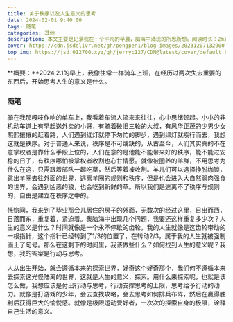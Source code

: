 ```yaml
---
title: 关于秩序以及人生意义的思考
date: 2024-02-01 9:40:00
tags: 随笔
categories: 其他
description: 本文主要是记录我在一个平凡的早晨，脑海中涌现的所思所想。阅读时长：2min。
cover: https://cdn.jsdelivr.net/gh/pengpen1/blog-images/20231207132900.png
top_img: https://jsd.012700.xyz/gh/jerryc127/CDN@latest/cover/default_bg.png
---
```

**概要：**2024.2.1的早上，我像往常一样骑车上班，在经历过两次失去重要的东西后，开始思考人生的意义是什么。

### **随笔**

骑在我那嘎吱作响的单车上，我看着车流人流来来往往，心中思绪顿起。小小的非机动车道上有早起送外卖的小哥，有骑着破旧三轮的大叔，有风华正茂的少男少女熙熙攘攘的赶着路，人们遇到红灯就停下匆忙的脚步，遇到绿灯就疾行而去，我想这就是秩序。对于普通人来说，秩序是不可或缺的，从古至今，人们其实真的不在意掌权者是靠什么手段上位的，人们在意的是他能不能带来好的秩序，能不能过安稳的日子，有秩序哪怕被掌权者收割也心甘情愿。就像被圈养的羊群，不用思考为什么在这，只需跟着部队一起吃草，然后等着被收割。羊儿们可以选择挣脱枷锁，跳出羊圈去往外面的世界，逃离羊圈的规则和秩序，但是也会进入大自然弱肉强食的世界，会遇到凶恶的狼，也会吃到新鲜的草。所以我们是逃离不了秩序与规则的，自由是建立在秩序之中的。

恍惚间，我来到了毕业那会儿居住的房子的外面，无数次的经过这里，日出而西，日落而东，重复着，紧迫着。我脑海中出现几个问题，我要还这样重复多少次？人生的意义是什么？时间就像是一个永不停歇的齿轮，我的人生就像是这齿轮带动的一根指针，这个指针已经转到了1/3的位置了，在转动2/3，属于我的人生就被强制画上了句号。那么在这剩下的时间里，我该做些什么？如何找到人生的意义呢？我想，我的答案是行动与思考。

人从出生开始，就会遵循本来的探索世界，好奇这个好奇那个，我们何不遵循本来去探索这光怪陆离的世界，这就是人生的意义，探索。用什么来探索呢，也就是该怎么做，我想应该是付出行动与思考，行动支撑思考的上限，思考给予行动的动力。就像是打游戏的少年，会去查找攻略，会去思考如何排兵布阵，然后在赢得胜利后获得巨大的愉悦感。就像是极限运动爱好者，一次次的探索自身的极限，诠释自己生活的意义。